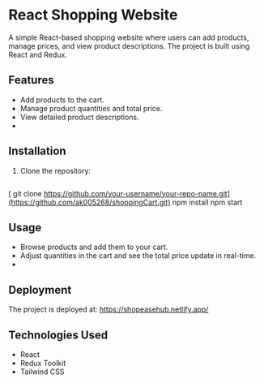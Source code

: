 # React Shopping Website

A simple React-based shopping website where users can add products, manage prices, and view product descriptions. The project is built using React and Redux.
## Features
- Add products to the cart.
- Manage product quantities and total price.
- View detailed product descriptions.
- 
## Installation

1. Clone the repository:
   ```bash
  [ git clone https://github.com/your-username/your-repo-name.git](https://github.com/ak005268/shoppingCart.git)
  npm install
npm start

## Usage
- Browse products and add them to your cart.
- Adjust quantities in the cart and see the total price update in real-time.
- 
## Deployment

The project is deployed at: https://shopeasehub.netlify.app/

## Technologies Used
- React
- Redux Toolkit
- Tailwind CSS

